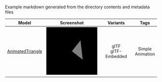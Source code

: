 Example markdown generated from the directory contents and metadata files

| Model | Screenshot | Variants | Tags |
|-------|:----------:|:--------:|:----:|
[AnimatedTriangle](AnimatedTriangle) | ![](2.0/AnimatedTriangle/screenshot/screenshot.gif) | glTF<br>glTF-Embedded | Simple<br>Animation | 
